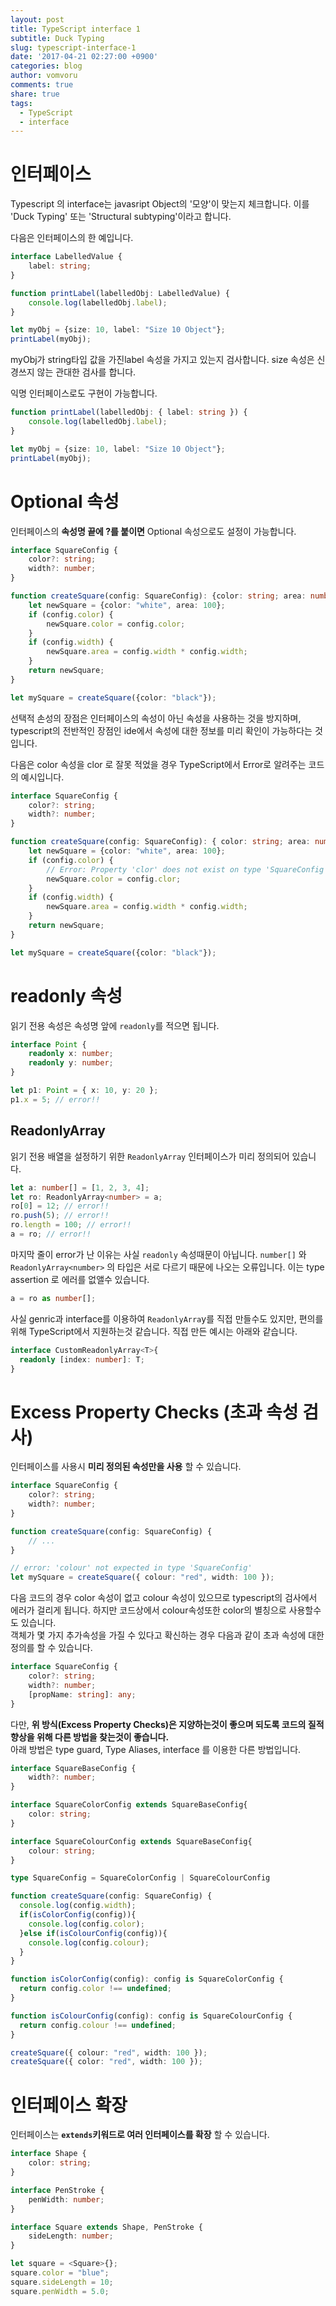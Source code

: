 ```yaml
---
layout: post
title: TypeScript interface 1
subtitle: Duck Typing
slug: typescript-interface-1
date: '2017-04-21 02:27:00 +0900'
categories: blog
author: vomvoru
comments: true
share: true
tags:
  - TypeScript
  - interface
---
```


# 인터페이스

Typescript 의 interface는 javasript Object의 '모양'이 맞는지 체크합니다.
이를 'Duck Typing' 또는 'Structural subtyping'이라고 합니다.

다음은 인터페이스의 한 예입니다.

```ts
interface LabelledValue {
    label: string;
}

function printLabel(labelledObj: LabelledValue) {
    console.log(labelledObj.label);
}

let myObj = {size: 10, label: "Size 10 Object"};
printLabel(myObj);
```

myObj가 string타입 값을 가진label 속성을 가지고 있는지 검사합니다. size 속성은 신경쓰지 않는 관대한 검사를 합니다.

익명 인터페이스로도 구현이 가능합니다.

```ts
function printLabel(labelledObj: { label: string }) {
    console.log(labelledObj.label);
}

let myObj = {size: 10, label: "Size 10 Object"};
printLabel(myObj);
```

# Optional 속성

인터페이스의 **속성명 끝에 ?를 붙이면** Optional 속성으로도 설정이 가능합니다.

```ts
interface SquareConfig {
    color?: string;
    width?: number;
}

function createSquare(config: SquareConfig): {color: string; area: number} {
    let newSquare = {color: "white", area: 100};
    if (config.color) {
        newSquare.color = config.color;
    }
    if (config.width) {
        newSquare.area = config.width * config.width;
    }
    return newSquare;
}

let mySquare = createSquare({color: "black"});
```

선택적 손성의 장점은 인터페이스의 속성이 아닌 속성을 사용하는 것을 방지하며, typescript의 전반적인 장점인 ide에서 속성에 대한 정보를 미리 확인이 가능하다는 것입니다.

다음은 color 속성을 clor 로 잘못 적었을 경우 TypeScript에서 Error로 알려주는 코드의 예시입니다.
```ts
interface SquareConfig {
    color?: string;
    width?: number;
}

function createSquare(config: SquareConfig): { color: string; area: number } {
    let newSquare = {color: "white", area: 100};
    if (config.color) {
        // Error: Property 'clor' does not exist on type 'SquareConfig'
        newSquare.color = config.clor;
    }
    if (config.width) {
        newSquare.area = config.width * config.width;
    }
    return newSquare;
}

let mySquare = createSquare({color: "black"});
```

# readonly 속성

읽기 전용 속성은 속성명 앞에 `readonly`를 적으면 됩니다.

```ts
interface Point {
    readonly x: number;
    readonly y: number;
}

let p1: Point = { x: 10, y: 20 };
p1.x = 5; // error!!
```

## ReadonlyArray
읽기 전용 배열을 설정하기 위한 `ReadonlyArray` 인터페이스가 미리 정의되어 있습니다.

```ts
let a: number[] = [1, 2, 3, 4];
let ro: ReadonlyArray<number> = a;
ro[0] = 12; // error!!
ro.push(5); // error!!
ro.length = 100; // error!!
a = ro; // error!!
```

마지막 줄이 error가 난 이유는 사실 `readonly` 속성때문이 아닙니다. `number[]` 와 `ReadonlyArray<number>` 의 타입은 서로 다르기 때문에 나오는 오류입니다.
이는 type assertion 로 에러를 없앨수 있습니다.

```ts
a = ro as number[];
```

사실 genric과 interface를 이용하여 `ReadonlyArra`y를 직접 만들수도 있지만, 편의를 위해 TypeScript에서 지원하는것 같습니다. 직접 만든 예시는 아래와 같습니다.

```ts
interface CustomReadonlyArray<T>{
  readonly [index: number]: T;
}
```

# Excess Property Checks (초과 속성 검사)
인터페이스를 사용시 **미리 정의된 속성만을 사용** 할 수 있습니다.

```ts
interface SquareConfig {
    color?: string;
    width?: number;
}

function createSquare(config: SquareConfig) {
    // ...
}

// error: 'colour' not expected in type 'SquareConfig'
let mySquare = createSquare({ colour: "red", width: 100 });
```
다음 코드의 경우 color 속성이 없고 colour 속성이 있으므로 typescript의 검사에서 에러가 걸리게 됩니다.
하지만 코드상에서 colour속성또한 color의 별칭으로 사용할수도 있습니다.  
객체가 몇 가지 추가속성을 가질 수 있다고 확신하는 경우 다음과 같이 초과 속성에 대한 정의를 할 수 있습니다.

```ts
interface SquareConfig {
    color?: string;
    width?: number;
    [propName: string]: any;
}
```

다만, **위 방식(Excess Property Checks)은 지양하는것이 좋으며 되도록 코드의 질적 향상을 위해 다른 방법을 찾는것이 좋습니다.**  
아래 방법은 type guard, Type Aliases, interface 를 이용한 다른 방법입니다.

```ts
interface SquareBaseConfig {
    width?: number;
}

interface SquareColorConfig extends SquareBaseConfig{
    color: string;
}

interface SquareColourConfig extends SquareBaseConfig{
    colour: string;
}

type SquareConfig = SquareColorConfig | SquareColourConfig

function createSquare(config: SquareConfig) {
  console.log(config.width);
  if(isColorConfig(config)){
    console.log(config.color);
  }else if(isColourConfig(config)){
    console.log(config.colour);
  }
}

function isColorConfig(config): config is SquareColorConfig {
  return config.color !== undefined;
}

function isColourConfig(config): config is SquareColourConfig {
  return config.colour !== undefined;
}

createSquare({ colour: "red", width: 100 });
createSquare({ color: "red", width: 100 });

```

# 인터페이스 확장

인터페이스는 **`extends`키워드로 여러 인터페이스를 확장** 할 수 있습니다.

```ts
interface Shape {
    color: string;
}

interface PenStroke {
    penWidth: number;
}

interface Square extends Shape, PenStroke {
    sideLength: number;
}

let square = <Square>{};
square.color = "blue";
square.sideLength = 10;
square.penWidth = 5.0;
```
